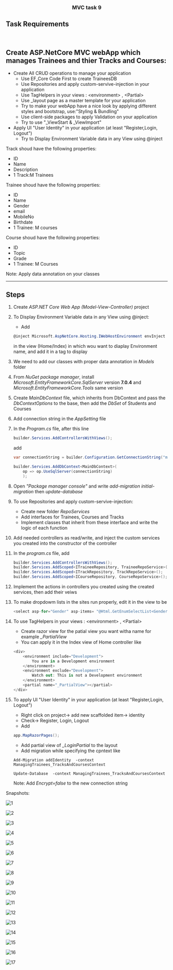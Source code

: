 <br />
<div align="center">
  
  <h3 align="center">MVC task 9 </h3>

</div>

## Task Requirements
<br/>

## Create ASP.NetCore MVC webApp which manages Trainees and thier Tracks and Courses:
- Create All CRUD operations to manage your application
    - Use EF_Core Code First to create TraineesDB
    - Use Repositories and apply custom-servive-injection in your application 
    - Use TagHelpers in your views : &lt;environment&gt; , &lt;Partial&gt;
    - Use _layout page as a master template for your application
    - Try to make your webApp have a nice look by applying different styles and bootstrap, use:"Styling & Bundling"
    - Use client-side packages to apply Validation on your application
    - Try to use "_ViewStart & _ViewImport"
- Apply UI "User Identity" in your application (at least "Register,Login, Logout")
    - Try to Display Environment Variable data in any View using @inject

Track shoud have the following properties:
- ID
- Name
- Description
- 1 Track:M Trainees


Trainee shoud have the following properties:
- ID
- Name
- Gender
- email
- MobileNo
- Birthdate
- 1 Trainee: M courses

Course shoud have the following properties:
- ID
- Topic
- Grade
- 1 Trainee: M Courses

 Note: Apply data annotation on your classes 

<hr>

## Steps

1. Create *ASP.NET Core Web App (Model-View-Controller)* project
2. To Display Environment Variable data in any View using @inject:
    - Add 
    ```C#
    @inject Microsoft.AspNetCore.Hosting.IWebHostEnvironment envInject
    ```
    in the view (Home/Index) in which wou want to diaplay Environment name, and add it in a tag to display

3. We need to add our classes with proper data annotation in *Models* folder

4. From *NuGet package manager*, install *Microsoft.EntityFrameworkCore.SqlServer* version **7.0.4** and *Microsoft.EntityFrameworkCore.Tools* same version

5. Create *MainDbContext* file, which inherits from DbContext and pass the *DbContextOptions* to the base, then add the *DbSet* of Students and Courses

6. Add connection string in the *AppSetting* file

7. In the *Program.cs* file,
    after this line
    ```C#
    builder.Services.AddControllersWithViews();
    ```
    add
    ```C#
    var connectionString = builder.Configuration.GetConnectionString("myConn") ?? throw new InvalidOperationException("Connection string 'AppDbContextConnection' not found.");

    builder.Services.AddDbContext<MainDbContext>(
        op => op.UseSqlServer(connectionString)
        );
    ```

8. Open *"Package manager console"* and write *add-migration initial-migration* then *update-database*

9. To use Repositories and apply custom-servive-injection:
   -  Create new folder *RepoServices*
   - Add interfaces for Trainees, Courses and Tracks
   - Implement classes that inherit from these interface and write the logic of each function

10. Add needed controllers as read/write, and inject the custom services you created into the constructor of the controller

11. In the *program.cs* file, add

    ```C#
    builder.Services.AddControllersWithViews();
    builder.Services.AddScoped<ITraineeRepository, TraineeRepoService>();
    builder.Services.AddScoped<ITrackRepository, TrackRepoService>();
    builder.Services.AddScoped<ICourseRepository, CourseRepoService>();
    ```
12. Implement the actions in controllers you created using the created services, then add their veiws

13. To make dropdowm lists in the sites run properly, edit it in the view to be
    ```C#
    <select asp-for="Gender" asp-items= "@Html.GetEnumSelectList<Gender>()" class="form-control"></select>

    ```

14. To use TagHelpers in your views : &lt;environment&gt; , &lt;Partial&gt;
    - Create razor view for the patial view you want witha name for example *_PartialView*
    - You can apply it in the Index view of Home controller like
    ```C#
    <div>
        <environment include="Development">
            You are in a Development environment
        </environment>
        <environment exclude="Development">
            Watch out: This is not a Development environment
        </environment>
        <partial name="_PartialView"></partial>
    </div>
    ```

15. To apply UI "User Identity" in your application (at least "Register,Login, Logout")
    - Right click on project-> add new scaffolded item-> identity 
    - Check-> Register, Login, Logout
    - Add
    ```C#
    app.MapRazorPages();
    ```
    - Add partial view of *_LoginPartial* to the layout
    - Add migration while specifying the cpntext like
    ```
    Add-Migration addIdentity  -context ManagingTrainees_TracksAndCoursesContext

    Update-Database  -context ManagingTrainees_TracksAndCoursesContext
    ```
    
    Note: Add *Encrypt=false* to the new connection string 
    <!-- - Download https://learn.microsoft.com/en-us/aspnet/core/host-and-deploy/aspnet-core-module?view=aspnetcore-7.0

    - Publish your project from visual studio
    - Open IIS => Default website-> Add Application , edit permission  -->


Snapshots:

![1](https://user-images.githubusercontent.com/61587804/226496054-b5c909dc-edae-489b-b4d4-a6747768c1b0.png)

![2](https://user-images.githubusercontent.com/61587804/226496069-f5ba6b09-6383-4494-9749-b4f9c30f9824.png)

![3](https://user-images.githubusercontent.com/61587804/226496071-8cca3605-e2c3-41d6-b371-a8192333cc13.png)

![4](https://user-images.githubusercontent.com/61587804/226496075-eb55cf81-87ed-404e-bff8-db2ce0035dfa.png)

![5](https://user-images.githubusercontent.com/61587804/226496082-0a2fce3f-d031-43fa-866c-26a8c7e6de62.png)

![6](https://user-images.githubusercontent.com/61587804/226496087-70dbdaff-9d1b-4b21-a83e-f2d54f957c56.png)

![7](https://user-images.githubusercontent.com/61587804/226496090-fe640126-24bf-4162-86b7-e48efb48bc80.png)

![8](https://user-images.githubusercontent.com/61587804/226496095-5975d2bc-4a9d-4ad1-8e83-5c097018e150.png)

![9](https://user-images.githubusercontent.com/61587804/226496097-89418a36-f4c6-465c-a936-468f2d574a03.png)

![10](https://user-images.githubusercontent.com/61587804/226496099-3c86bb50-3e8e-4db7-b44b-71f006eee498.png)

![11](https://user-images.githubusercontent.com/61587804/226496100-92cf3845-9552-4984-9957-c28a95ab9b04.png)

![12](https://user-images.githubusercontent.com/61587804/226496101-4e04aee8-fcd0-4fc5-9adc-26bd7588379b.png)

![13](https://user-images.githubusercontent.com/61587804/226496106-bc8fb4a6-56b0-4351-9aa2-9e6e2c6bbab3.png)

![14](https://user-images.githubusercontent.com/61587804/226496110-e2b3efae-bef6-48ce-a7b3-9f3a99f85765.png)

![15](https://user-images.githubusercontent.com/61587804/226496112-449434f3-624b-4751-929f-2fd00edb431a.png)

![16](https://user-images.githubusercontent.com/61587804/226496115-309a9000-9455-4151-8a05-c1329d35050e.png)

![17](https://user-images.githubusercontent.com/61587804/226496121-9496a8c1-a6ac-49af-b94f-208eec232962.png)

    
